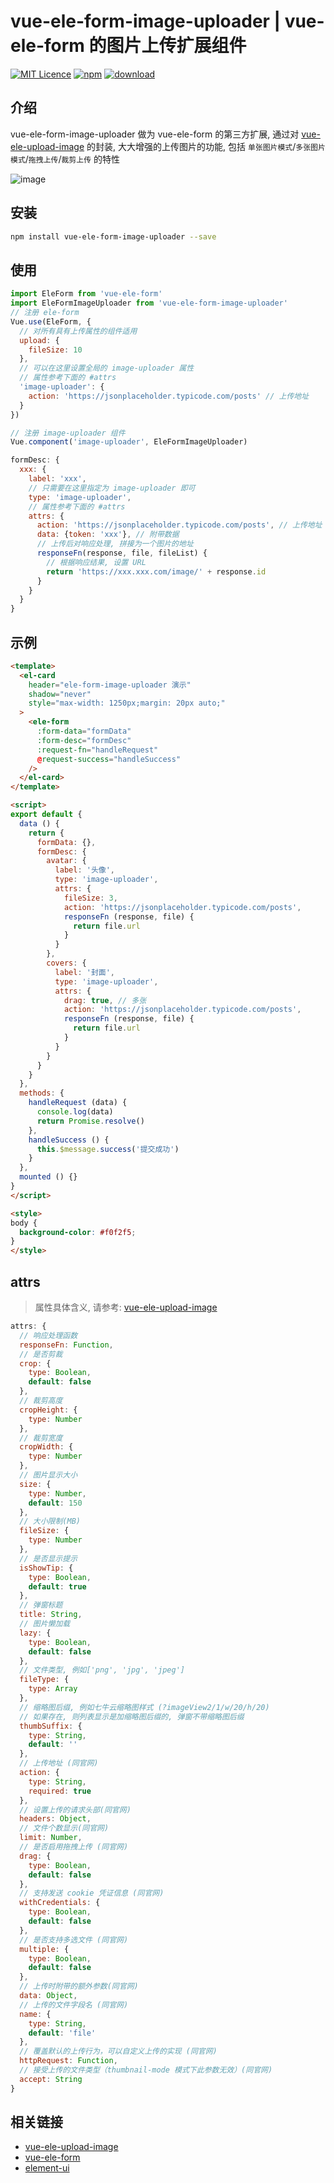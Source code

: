 # vue-ele-form-image-uploader | vue-ele-form 的图片上传扩展组件

[![MIT Licence](https://badges.frapsoft.com/os/mit/mit.svg)](https://opensource.org/licenses/mit-license.php)
[![npm](https://img.shields.io/npm/v/vue-ele-form-image-uploader.svg)](https://www.npmjs.com/package/vue-ele-form-image-uploader)
[![download](https://img.shields.io/npm/dw/vue-ele-form-image-uploader.svg)](https://npmcharts.com/compare/vue-ele-form-image-uploader?minimal=true)

## 介绍

vue-ele-form-image-uploader 做为 vue-ele-form 的第三方扩展, 通过对 [vue-ele-upload-image](https://github.com/dream2023/vue-ele-upload-image) 的封装, 大大增强的上传图片的功能, 包括 `单张图片模式`/`多张图片模式`/`拖拽上传`/`裁剪上传` 的特性

![image](https://raw.githubusercontent.com/dream2023/images/master/vue-ele-form-image-uploader.6clreq9us6l.gif)

## 安装

```bash
npm install vue-ele-form-image-uploader --save
```

## 使用

```js
import EleForm from 'vue-ele-form'
import EleFormImageUploader from 'vue-ele-form-image-uploader'
// 注册 ele-form
Vue.use(EleForm, {
  // 对所有具有上传属性的组件适用
  upload: {
    fileSize: 10
  },
  // 可以在这里设置全局的 image-uploader 属性
  // 属性参考下面的 #attrs
  'image-uploader': {
    action: 'https://jsonplaceholder.typicode.com/posts' // 上传地址
  }
})

// 注册 image-uploader 组件
Vue.component('image-uploader', EleFormImageUploader)
```

```js
formDesc: {
  xxx: {
    label: 'xxx',
    // 只需要在这里指定为 image-uploader 即可
    type: 'image-uploader',
    // 属性参考下面的 #attrs
    attrs: {
      action: 'https://jsonplaceholder.typicode.com/posts', // 上传地址
      data: {token: 'xxx'}, // 附带数据
      // 上传后对响应处理, 拼接为一个图片的地址
      responseFn(response, file, fileList) {
        // 根据响应结果, 设置 URL
        return 'https://xxx.xxx.com/image/' + response.id
      }
    }
  }
}
```

## 示例

```html
<template>
  <el-card
    header="ele-form-image-uploader 演示"
    shadow="never"
    style="max-width: 1250px;margin: 20px auto;"
  >
    <ele-form
      :form-data="formData"
      :form-desc="formDesc"
      :request-fn="handleRequest"
      @request-success="handleSuccess"
    />
  </el-card>
</template>

<script>
export default {
  data () {
    return {
      formData: {},
      formDesc: {
        avatar: {
          label: '头像',
          type: 'image-uploader',
          attrs: {
            fileSize: 3,
            action: 'https://jsonplaceholder.typicode.com/posts',
            responseFn (response, file) {
              return file.url
            }
          }
        },
        covers: {
          label: '封面',
          type: 'image-uploader',
          attrs: {
            drag: true, // 多张
            action: 'https://jsonplaceholder.typicode.com/posts',
            responseFn (response, file) {
              return file.url
            }
          }
        }
      }
    }
  },
  methods: {
    handleRequest (data) {
      console.log(data)
      return Promise.resolve()
    },
    handleSuccess () {
      this.$message.success('提交成功')
    }
  },
  mounted () {}
}
</script>

<style>
body {
  background-color: #f0f2f5;
}
</style>
```

## attrs

> 属性具体含义, 请参考: [vue-ele-upload-image](https://github.com/dream2023/vue-ele-upload-image)

```js
attrs: {
  // 响应处理函数
  responseFn: Function,
  // 是否剪裁
  crop: {
    type: Boolean,
    default: false
  },
  // 裁剪高度
  cropHeight: {
    type: Number
  },
  // 裁剪宽度
  cropWidth: {
    type: Number
  },
  // 图片显示大小
  size: {
    type: Number,
    default: 150
  },
  // 大小限制(MB)
  fileSize: {
    type: Number
  },
  // 是否显示提示
  isShowTip: {
    type: Boolean,
    default: true
  },
  // 弹窗标题
  title: String,
  // 图片懒加载
  lazy: {
    type: Boolean,
    default: false
  },
  // 文件类型, 例如['png', 'jpg', 'jpeg']
  fileType: {
    type: Array
  },
  // 缩略图后缀, 例如七牛云缩略图样式 (?imageView2/1/w/20/h/20)
  // 如果存在, 则列表显示是加缩略图后缀的, 弹窗不带缩略图后缀
  thumbSuffix: {
    type: String,
    default: ''
  },
  // 上传地址 (同官网)
  action: {
    type: String,
    required: true
  },
  // 设置上传的请求头部(同官网)
  headers: Object,
  // 文件个数显示(同官网)
  limit: Number,
  // 是否启用拖拽上传 (同官网)
  drag: {
    type: Boolean,
    default: false
  },
  // 支持发送 cookie 凭证信息 (同官网)
  withCredentials: {
    type: Boolean,
    default: false
  },
  // 是否支持多选文件 (同官网)
  multiple: {
    type: Boolean,
    default: false
  },
  // 上传时附带的额外参数(同官网)
  data: Object,
  // 上传的文件字段名 (同官网)
  name: {
    type: String,
    default: 'file'
  },
  // 覆盖默认的上传行为，可以自定义上传的实现 (同官网)
  httpRequest: Function,
  // 接受上传的文件类型（thumbnail-mode 模式下此参数无效）(同官网)
  accept: String
}
```

## 相关链接

- [vue-ele-upload-image](https://github.com/dream2023/vue-ele-upload-image)
- [vue-ele-form](https://github.com/dream2023/vue-ele-form)
- [element-ui](http://element-cn.eleme.io)
